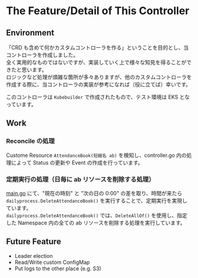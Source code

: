 # The Feature/Detail of This Controller

## Environment

「CRD も含めて何かカスタムコントローラを作る」ということを目的とし、当コントローラを作成しました。<br>
全く実用的なものではないですが、実装していく上で様々な知見を得ることができたと思います。<br>
ロジックなど処理が煩雑な箇所が多々ありますが、他のカスタムコントローラを作成する際に、当コントローラの実装が参考になれば（役に立てば）幸いです。

このコントローラは `Kubebuilder` で作成されたもので、テスト環境は EKS となっています。

## Work

### Reconcile の処理

Custome Resource `AttendanceBook(短縮名 ab)` を検知し、controller.go 内の処理によって Status の更新や Event の作成を行っています。

### 定期実行の処理（日毎に ab リソースを削除する処理）

[main.go](../main.go) にて、"現在の時刻" と "次の日の 0:00" の差を取り、時間が来たら `dailyprocess.DeleteAttendanceBook()` を実行することで、定期実行を実現しています。<br>
`dailyprocess.DeleteAttendanceBook()` では、`DeleteAllOf()` を使用し、指定した Namespace 内の全ての ab リソースを削除する処理を実行しています。

## Future Feature 

* Leader election
* Read/Write custom ConfigMap
* Put logs to the other place (e.g. S3)